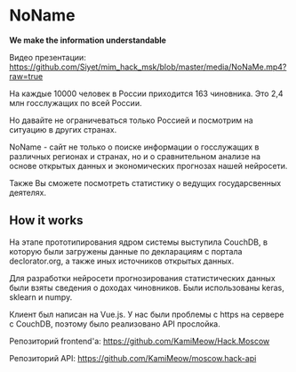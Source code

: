 # NoName

**We make the information understandable**

Видео презентации: https://github.com/Siyet/mim_hack_msk/blob/master/media/NoNaMe.mp4?raw=true

На каждые 10000 человек в России приходится 163 чиновника. Это 2,4 млн госслужащих по всей России.

Но давайте не ограничеваться только Россией и посмотрим на ситуацию в других странах.

NoName - сайт не только о поиске информации о госслужащих в различных регионах и странах, но и о сравнительном анализе на основе открытых данных и экономических прогнозах нашей нейросети.

Также Вы сможете посмотреть статистику о ведущих государсвенных деятелях.

## How it works

На этапе прототипирования ядром системы выступила CouchDB, в которую были загружены данные по декларациям с портала declorator.org, а также иных источников открытых данных.

Для разработки нейросети прогнозирования статистических данных были взяты сведения о доходах чиновников.
Были использованы keras, sklearn и numpy.

Клиент был написан на Vue.js. У нас были проблемы с https на сервере с CouchDB, поэтому было реализовано API прослойка.

Репозиторий frontend'a: https://github.com/KamiMeow/Hack.Moscow

Репозиторий API: https://github.com/KamiMeow/moscow.hack-api
